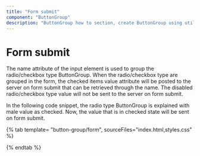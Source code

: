```yaml
---
title: "Form submit"
component: "ButtonGroup"
description: "ButtonGroup how to section, create ButtonGroup using util function, icons, form submit, show selected state on initial render."
---
```


# Form submit

The name attribute of the input element is used to group the radio/checkbox type ButtonGroup. When the radio/checkbox type are grouped
in the form, the checked items value attribute will be posted to the server on form submit that can be retrieved through the name. The disabled
radio/checkbox type value will not be sent to the server on form submit.

In the following code snippet, the radio type ButtonGroup is explained with male value as checked.
Now, the value that is in checked state will be sent on form submit.

{% tab template= "button-group/form", sourceFiles="index.html,styles.css" %}

{% endtab %}